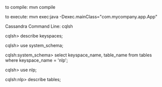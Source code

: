 
to compile:
mvn compile

to execute:
mvn exec:java -Dexec.mainClass="com.mycompany.app.App"

Cassandra Command Line:
cqlsh

cqlsh> describe keyspaces;

cqlsh> use system_schema;

cqlsh:system_schema> select keyspace_name, table_name from tables where keyspace_name = 'nlp';

cqlsh> use nlp;

cqlsh:nlp> describe tables;



